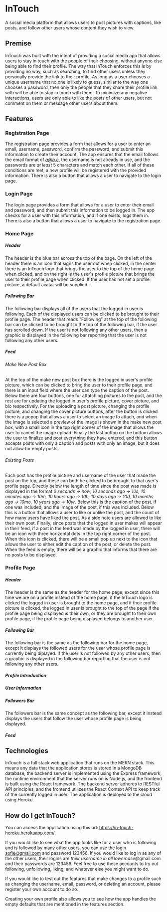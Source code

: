 # InTouch
A social media platform that allows users to post pictures with captions, like posts, and follow other users whose content they wish to view.

## Premise
InTouch was built with the intent of providing a social media app that allows users to stay in touch with the people of their choosing, without anyone else being able to find their profile. The way that InTouch enforces this is by providing no way, such as searching, to find other users unless they personally provide the link to their profile. As long as a user chooses a unique username that no one is likely to guess, similar to the way one chooses a password, then only the people that they share their profile link with will be able to stay in touch with them. To minimize any negative interactions, users are only able to like the posts of other users, but not comment on them or message other users about them.

## Features
### Registration Page
The registration page provides a form that allows for a user to enter an email, username, password, confirm the password, and submit this information to create their account. The app ensures that the email follows the email format of *a@b.c*, the username is not already in use, and the passwords are *at least* 5 characters and match each other. If all of these conditions are met, a new profile will be registered with the provided information. There is also a button that allows a user to navigate to the login page.

### Login Page
The login page provides a form that allows for a user to enter their email and password, and then submit this information to be logged in. The app checks for a user with this information, and if one exists, logs them in. There is also a button that allows a user to navigate to the registration page.

### Home Page 
##### Header
The header is the blue bar across the top of the page. On the left of the header there is an icon that signs the user out when clicked, in the center there is an InTouch logo that brings the user to the top of the home page when clicked, and on the right is the user's profile picture that brings the user to their profile page when clicked. If the user has not set a profile picture, a default avatar will be supplied.

##### Following Bar
The following bar displays all of the users that the logged in user is following. Each of the displayed users can be clicked to be brought to their profile page. The header that reads "Following" at the top of the following bar can be clicked to be brought to the top of the following bar, if the user has scrolled down. If the user is not following any other users, then a graphic is displayed in the following bar reporting that the user is not following any other users.

##### Feed
###### Make New Post Box
At the top of the make new post box there is the logged in user's profile picture, which can be clicked to bring the user to their profile page, and there is an input field where the user can type the caption of the post. Below there are four buttons, one for attatching pictures to the post, and the rest are for updating the logged in user's profile picture, cover picture, and bio respectively. For the uploading a post picture, changing the profile picture, and changing the cover picture buttons, after the button is clicked there is a popup that allows a user to select an image to attach, and when the image is selected a preview of the image is shown in the make new post box, with a small icon in the top right corner of the image that allows the user to cancel the image upload. Finally the last button on the bottom allows the user to finalize and post everything they have entered, and this button accepts posts with only a caption and posts with only an image, but it does not allow for empty posts.

###### Existing Posts
Each post has the profile picture and username of the user that made the post on the top, and these can both be clicked to be brought to that user's profile page. Directly below the length of time since the post was made is displayed in the format *0 seconds -> now, 10 seconds ago -> 10s, 10 minutes ago -> 10m, 10 hours ago -> 10h, 10 days ago -> 10d, 10 months ago -> 10mo, 10 years ago -> 10yr*. Below this is the caption of the post, if one was included, and the image of the post, if this was included. Below this is a button that allows a user to like or unlike the post, and the count of how many users have liked the post. As a side note users are allowed to like their own post. Finally, since posts that the logged in user makes will appear in their feed, if a post in the feed was made by the logged in user, there will be an icon with three horizontal dots in the top right corner of the post. When this icon is clicked, there will be a small pop up next to the icon that allows the user to either edit the caption of the post, or delete the post. When the feed is empty, there will be a graphic that informs that there are no posts to be displayed.

### Profile Page
##### Header
The header is the same as the header for the home page, except since this time we are on a profile instead of the home page, if the InTouch logo is clicked the logged in user is brought to the home page, and if their profile picture is clicked, the logged in user is brought to the top of the page if the profile page being displayed is their own, or they are brought to their own profile page, if the profile page being displayed belongs to another user.

##### Following Bar
The following bar is the same as the following bar for the home page, except it displays the followed users for the user whose profile page is currently being diplayed. If the user is not followed by any other users, then a graphic is displayed in the following bar reporting that the user is not following any other users.


##### Profile Introduction

##### User Information

##### Followers Bar
The followers bar is the same concept as the following bar, except it instead displays the users that follow the user whose profile page is being displayed.

##### Feed

## Technologies
InTouch is a full stack web application that runs on the MERN stack. This means any data that the application stores is stored in a MongoDB database, the backend server is implemented using the Express framework, the runtime environment that the server runs on is Node.js, and the frontend is built using the React framework. The backend server adheres to RESTful API principles, and the frontend utilizes the React Context API to keep track of the currently logged in user. The application is deployed to the cloud using Heroku.

## How do I get InTouch?
You can access the application using this url: https://in-touch-heroku.herokuapp.com/

If you would like to see what the app looks like for a user who is following and is followed by many other users, you can use the login sofie@gmail.com and password 123456. If you would like to log in as any of the other users, their logins are *their username in all lowercase*@gmail.com and their passwords are 123456. Feel free to use these accounts to try out following, unfollowing, liking, and whatever else you might want to do.

If you would like to test out the features that make changes to a profile such as changing the username, email, password, or deleting an account, please register your own account to do so.

Creating your own profile also allows you to see how the app handles the empty defaults that are mentioned in the features section.
